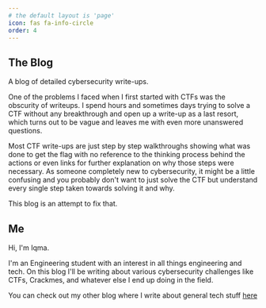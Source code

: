 ```yaml
---
# the default layout is 'page'
icon: fas fa-info-circle
order: 4
---
```

<!-- 
> Add Markdown syntax content to file `_tabs/about.md`{: .filepath } and it will show up on this page.
{: .prompt-tip } -->

## The Blog

A blog of detailed cybersecurity write-ups.

One of the problems I faced when I first started with CTFs was the obscurity of writeups. I spend hours and sometimes days trying to solve a CTF without any breakthrough and open up a write-up as a last resort, which turns out to be vague and leaves me with even more unanswered questions.

Most CTF write-ups are just step by step walkthroughs showing what was done to get the flag with no reference to the thinking process behind the actions or even links for further explanation on why those steps were necessary. As someone completely new to cybersecurity, it might be a little confusing and you probably don't want to just solve the CTF but understand every single step taken towards solving it and why.

This blog is an attempt to fix that.

##  Me

Hi, I'm Iqma.

I'm an Engineering student with an interest in all things engineering and tech. On this blog I'll be writing about various cybersecurity challenges like CTFs, Crackmes, and whatever else I end up doing in the field.

You can check out my other blog where I write about general tech stuff [here](https://iqmacodes.hashnode.dev/)